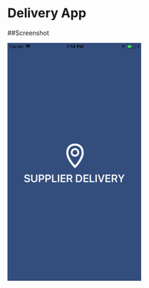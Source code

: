 # Delivery App

##Screenshot

![deliveryApp](https://github.com/Shon-Elias/deliveryApp/blob/master/AppScreenshots/splash.png)
